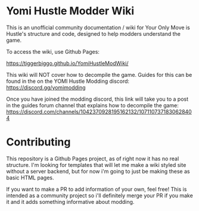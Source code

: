 # Yomi Hustle Modder Wiki

This is an unofficial community documentation / wiki for Your Only Move is Hustle's structure and code, designed to help modders understand the game.

To access the wiki, use Github Pages:

https://tiggerbiggo.github.io/YomiHustleModWiki/

This wiki will NOT cover how to decompile the game. Guides for this can be found in the on the YOMI Hustle Modding discord: https://discord.gg/yomimodding

Once you have joined the modding discord, this link will take you to a post in the guides forum channel that explains how to decompile the game: https://discord.com/channels/1042370928195162132/1071107371830628404

# Contributing

This repository is a Github Pages project, as of right now it has no real structure. I'm looking for templates that will let me make a wiki styled site without a server backend, but for now i'm going to just be making these as basic HTML pages.

If you want to make a PR to add information of your own, feel free! This is intended as a community project so i'll definitely merge your PR if you make it and it adds something informative about modding.
